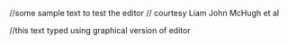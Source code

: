 

//some sample text to test the editor
// courtesy Liam John McHugh et al

//this text typed using graphical version of editor

